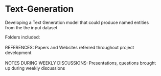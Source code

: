 # Text-Generation

Developing a Text Generation model that could produce named entities from the the input dataset

Folders included: <br> <br>
REFERENCES: Papers and Websites referred throughout project development <br> <br>
NOTES DURING WEEKLY DISCUSSIONS: Presentations, questions brought up during weekly discussions
